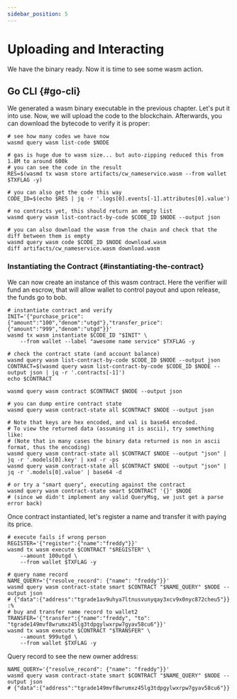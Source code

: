 ```yaml
---
sidebar_position: 5
---
```


# Uploading and Interacting

We have the binary ready. Now it is time to see some wasm action.

## Go CLI {#go-cli}

We generated a wasm binary executable in the previous chapter. Let's put it into use. Now, we will upload the code to
the blockchain. Afterwards, you can download the bytecode to verify it is proper:

```shell
# see how many codes we have now
wasmd query wasm list-code $NODE

# gas is huge due to wasm size... but auto-zipping reduced this from 1.8M to around 600k
# you can see the code in the result
RES=$(wasmd tx wasm store artifacts/cw_nameservice.wasm --from wallet $TXFLAG -y)

# you can also get the code this way
CODE_ID=$(echo $RES | jq -r '.logs[0].events[-1].attributes[0].value')

# no contracts yet, this should return an empty list
wasmd query wasm list-contract-by-code $CODE_ID $NODE --output json

# you can also download the wasm from the chain and check that the diff between them is empty
wasmd query wasm code $CODE_ID $NODE download.wasm
diff artifacts/cw_nameservice.wasm download.wasm
```

### Instantiating the Contract {#instantiating-the-contract}

We can now create an instance of this wasm contract. Here the verifier will fund an escrow, that will allow wallet to
control payout and upon release, the funds go to bob.

```shell
# instantiate contract and verify
INIT='{"purchase_price":{"amount":"100","denom":"utgd"},"transfer_price":{"amount":"999","denom":"utgd"}}'
wasmd tx wasm instantiate $CODE_ID "$INIT" \
    --from wallet --label "awesome name service" $TXFLAG -y

# check the contract state (and account balance)
wasmd query wasm list-contract-by-code $CODE_ID $NODE --output json
CONTRACT=$(wasmd query wasm list-contract-by-code $CODE_ID $NODE --output json | jq -r '.contracts[-1]')
echo $CONTRACT

wasmd query wasm contract $CONTRACT $NODE --output json

# you can dump entire contract state
wasmd query wasm contract-state all $CONTRACT $NODE --output json

# Note that keys are hex encoded, and val is base64 encoded.
# To view the returned data (assuming it is ascii), try something like:
# (Note that in many cases the binary data returned is non in ascii format, thus the encoding)
wasmd query wasm contract-state all $CONTRACT $NODE --output "json" | jq -r '.models[0].key' | xxd -r -ps
wasmd query wasm contract-state all $CONTRACT $NODE --output "json" | jq -r '.models[0].value' | base64 -d

# or try a "smart query", executing against the contract
wasmd query wasm contract-state smart $CONTRACT '{}' $NODE
# (since we didn't implement any valid QueryMsg, we just get a parse error back)
```

Once contract instantiated, let's register a name and transfer it with paying its price.

```shell
# execute fails if wrong person
REGISTER='{"register":{"name":"freddy"}}'
wasmd tx wasm execute $CONTRACT "$REGISTER" \
    --amount 100utgd \
    --from wallet $TXFLAG -y

# query name record
NAME_QUERY='{"resolve_record": {"name": "freddy"}}'
wasmd query wasm contract-state smart $CONTRACT "$NAME_QUERY" $NODE --output json
# {"data":{"address":"tgrade1av9uhya7ltnusvunyqay3xcv9x0nyc872cheu5"}}
:%
# buy and transfer name record to wallet2
TRANSFER='{"transfer":{"name":"freddy", "to": "tgrade149mvf8wrumxz45lg3tdpgylwxrpw7gyav58cu6"}}'
wasmd tx wasm execute $CONTRACT "$TRANSFER" \
    --amount 999utgd \
    --from wallet $TXFLAG -y
```

Query record to see the new owner address:
```shell
NAME_QUERY='{"resolve_record": {"name": "freddy"}}'
wasmd query wasm contract-state smart $CONTRACT "$NAME_QUERY" $NODE --output json
# {"data":{"address":"tgrade149mvf8wrumxz45lg3tdpgylwxrpw7gyav58cu6"}}
```
